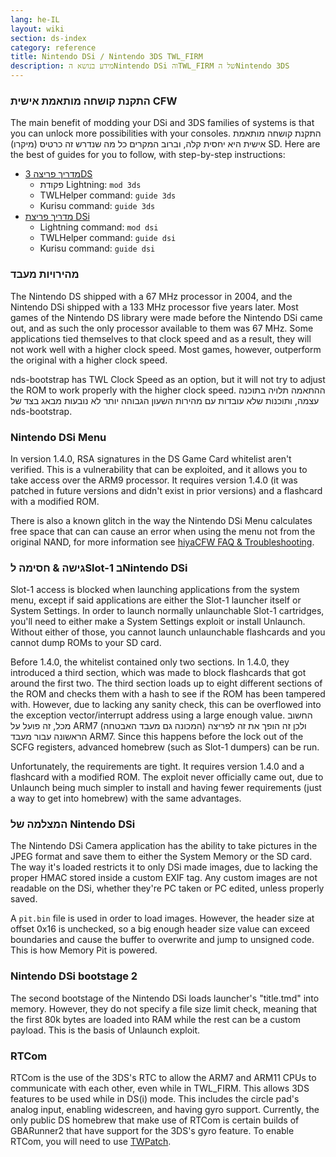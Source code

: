 ```yaml
---
lang: he-IL
layout: wiki
section: ds-index
category: reference
title: Nintendo DSi / Nintendo 3DS TWL_FIRM
description: מידע בנושא הNintendo DSi והTWL_FIRM של הNintendo 3DS
---
```


### התקנת קושחה מותאמת אישית CFW
The main benefit of modding your DSi and 3DS families of systems is that you can unlock more possibilities with your consoles. התקנת קושחה מותאמת אישית היא יחסית קלה, וברוב המקרים כל מה שנדרש זה כרטיס (מיקרו) SD. Here are the best of guides for you to follow, with step-by-step instructions:

- [מדריך פריצה 3DS](https://3ds.hacks.guide)
   - פקודת Lightning: `mod 3ds`
   - TWLHelper command: `guide 3ds`
   - Kurisu command: `guide 3ds`
- [מדריך פריצת DSi](https://dsi.cfw.guide)
   - Lightning command: `mod dsi`
   - TWLHelper command: `guide dsi`
   - Kurisu command: `guide dsi`

### מהירויות מעבד
The Nintendo DS shipped with a 67 MHz processor in 2004, and the Nintendo DSi shipped with a 133 MHz processor five years later. Most games of the Nintendo DS library were made before the Nintendo DSi came out, and as such the only processor available to them was 67 MHz. Some applications tied themselves to that clock speed and as a result, they will not work well with a higher clock speed. Most games, however, outperform the original with a higher clock speed.

nds-bootstrap has TWL Clock Speed as an option, but it will not try to adjust the ROM to work properly with the higher clock speed. ההתאמה תלויה בתוכנה עצמה, ותוכנות שלא עובדות עם מהירות השעון הגבוהה יותר לא נובעות מבאג בצד של nds-bootstrap.

### Nintendo DSi Menu
In version 1.4.0, RSA signatures in the DS Game Card whitelist aren't verified. This is a vulnerability that can be exploited, and it allows you to take access over the ARM9 processor. It requires version 1.4.0 (it was patched in future versions and didn't exist in prior versions) and a flashcard with a modified ROM.

There is also a known glitch in the way the Nintendo DSi Menu calculates free space that can can cause an error when using the menu not from the original NAND, for more information see [hiyaCFW FAQ & Troubleshooting](../hiyacfw/faq#the-free-space-bug).

### גישה & חסימה לSlot-1 בNintendo DSi
Slot-1 access is blocked when launching applications from the system menu, except if said applications are either the Slot-1 launcher itself or System Settings. In order to launch normally unlaunchable Slot-1 cartridges, you'll need to either make a System Settings exploit or install Unlaunch. Without either of those, you cannot launch unlaunchable flashcards and you cannot dump ROMs to your SD card.

Before 1.4.0, the whitelist contained only two sections. In 1.4.0, they introduced a third section, which was made to block flashcards that got around the first two. The third section loads up to eight different sections of the ROM and checks them with a hash to see if the ROM has been tampered with. However, due to lacking any sanity check, this can be overflowed into the exception vector/interrupt address using a large enough value. החשוב מכל, זה פועל על ARM7 (המכונה גם מעבד האבטחה) ולכן זה הופך את זה לפריצה הראשונה עבור מעבד ARM7. Since this happens before the lock out of the SCFG registers, advanced homebrew (such as Slot-1 dumpers) can be run.

Unfortunately, the requirements are tight. It requires version 1.4.0 and a flashcard with a modified ROM. The exploit never officially came out, due to Unlaunch being much simpler to install and having fewer requirements (just a way to get into homebrew) with the same advantages.

### המצלמה של Nintendo DSi
The Nintendo DSi Camera application has the ability to take pictures in the JPEG format and save them to either the System Memory or the SD card. The way it's loaded restricts it to only DSi made images, due to lacking the proper HMAC stored inside a custom EXIF tag. Any custom images are not readable on the DSi, whether they're PC taken or PC edited, unless properly saved.

A `pit.bin` file is used in order to load images. However, the header size at offset 0x16 is unchecked, so a big enough header size value can exceed boundaries and cause the buffer to overwrite and jump to unsigned code. This is how Memory Pit is powered.

### Nintendo DSi bootstage 2
The second bootstage of the Nintendo DSi loads launcher's "title.tmd" into memory. However, they do not specify a file size limit check, meaning that the first 80k bytes are loaded into RAM while the rest can be a custom payload. This is the basis of Unlaunch exploit.

### RTCom
RTCom is the use of the 3DS's RTC to allow the ARM7 and ARM11 CPUs to communicate with each other, even while in TWL_FIRM. This allows 3DS features to be used while in DS(i) mode. This includes the circle pad's analog input, enabling widescreen, and having gyro support. Currently, the only public DS homebrew that make use of RTCom is certain builds of GBARunner2 that have support for the 3DS's gyro feature. To enable RTCom, you will need to use [TWPatch](https://gbatemp.net/threads/542694/).
